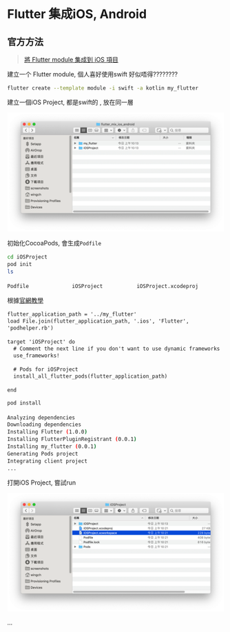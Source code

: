 # Flutter 集成iOS, Android

## 官方方法

> [將 Flutter module 集成到 iOS 項目](https://flutter.cn/docs/development/add-to-app/ios/project-setup)

建立一个 Flutter module, 個人喜好使用swift 好似唔得????????

```bash
flutter create --template module -i swift -a kotlin my_flutter
```

建立一個iOS Project, 都是swift的 , 放在同一層

![image-20200323101714947](./media/image-20200323101714947.png)

初始化CocoaPods, 會生成`Podfile`

```bash
cd iOSProject
pod init
ls

Podfile              iOSProject           iOSProject.xcodeproj
```



根據[官網教學](https://flutter.cn/docs/development/add-to-app/ios/project-setup#option-a---embed-with-cocoapods-and-the-flutter-sdk)

```
flutter_application_path = '../my_flutter'
load File.join(flutter_application_path, '.ios', 'Flutter', 'podhelper.rb')

target 'iOSProject' do
  # Comment the next line if you don't want to use dynamic frameworks
  use_frameworks!

  # Pods for iOSProject
  install_all_flutter_pods(flutter_application_path)

end
```

```bash
pod install

Analyzing dependencies
Downloading dependencies
Installing Flutter (1.0.0)
Installing FlutterPluginRegistrant (0.0.1)
Installing my_flutter (0.0.1)
Generating Pods project
Integrating client project
...
```

打開iOS Project, 嘗試run

![image-20200323102258880](./media/image-20200323102258880.png)

...


